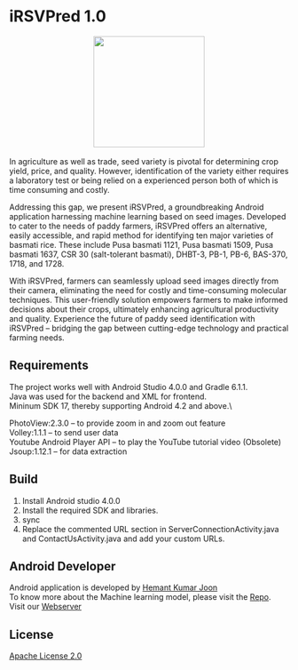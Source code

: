 # iRSVPred 1.0

<div align="center">
  <img src="https://apexbtic.icgeb.res.in/rice/ss_1.jpeg" height="200px">
</div>

<br>
In agriculture as well as trade, seed variety is pivotal for determining crop yield, price, and quality. However, identification of the variety either requires a laboratory test or being relied on a experienced person both of which is time consuming and costly.

Addressing this gap, we present iRSVPred, a groundbreaking Android application harnessing machine learning based on seed images. Developed to cater to the needs of paddy farmers, iRSVPred offers an alternative, easily accessible, and rapid method for identifying ten major varieties of basmati rice. These include Pusa basmati 1121, Pusa basmati 1509, Pusa basmati 1637, CSR 30 (salt-tolerant basmati), DHBT-3, PB-1, PB-6, BAS-370, 1718, and 1728.

With iRSVPred, farmers can seamlessly upload seed images directly from their camera, eliminating the need for costly and time-consuming molecular techniques. This user-friendly solution empowers farmers to make informed decisions about their crops, ultimately enhancing agricultural productivity and quality. Experience the future of paddy seed identification with iRSVPred – bridging the gap between cutting-edge technology and practical farming needs.

## Requirements

The project works well with Android Studio 4.0.0 and Gradle 6.1.1.\
Java was used for the backend and XML for frontend.\
Mininum SDK 17, thereby supporting Android 4.2 and above.\

PhotoView:2.3.0 – to provide zoom in and zoom out feature\
Volley:1.1.1 – to send user data\
Youtube Android Player API – to play the YouTube tutorial video (Obsolete) \
Jsoup:1.12.1 – for data extraction

## Build
1. Install Android studio 4.0.0
2. Install the required SDK and libraries.
3. sync
4. Replace the commented URL section in ServerConnectionActivity.java and ContactUsActivity.java and add your custom URLs.


## Android Developer
Android application is developed by [Hemant Kumar Joon](https://www.linkedin.com/in/hemantjoon/)\
To know more about the Machine learning model, please visit the [Repo](https://github.com/arunsharma8osdd/iRSVPred).\
Visit our [Webserver](https://apexbtic.icgeb.res.in/rice)

## License

[Apache License 2.0](LICENSE)
